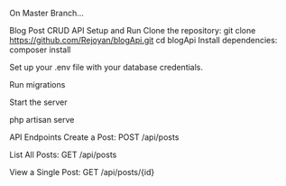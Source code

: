 On Master Branch...


Blog Post CRUD API
Setup and Run
Clone the repository:
git clone <https://github.com/Rejoyan/blogApi.git>
cd blogApi
Install dependencies:
composer install

Set up your .env file with your database credentials.

Run migrations

Start the server

php artisan serve

API Endpoints
Create a Post: POST /api/posts

List All Posts: GET /api/posts

View a Single Post: GET /api/posts/{id}
